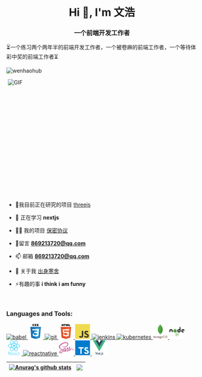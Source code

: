 <h1 align="center">Hi 👋, I'm 文浩</h1>
<h3 align="center">一个前端开发工作者</h3>

  ⏳一个练习两个两年半的前端开发工作者，一个被卷麻的前端工作者，一个等待体彩中奖的前端工作者⏳
  
<p align="left"> <img src="https://komarev.com/ghpvc/?username=wenhaohub&label=Profile%20views&color=0e75b6&style=flat" alt="wenhaohub" /> </p>

  <img align="right" alt="GIF" src="https://github.com/abhisheknaiidu/abhisheknaiidu/blob/master/code.gif?raw=true" width="500" height="320" />

- 🔭我目前正在研究的项目 [threejs](https://www.baidu.com/link?url=AAsUrT4moCiJZGHuieDjjnw8c4nhRBkJ4tWtTMYQ9gPnIMqIWn9q18uKq-eel3x8weBGgvcALGBNl1Q1EXmHmK&wd=&eqid=d8b35f2f00641a990000000365f30678)

- 🌱 正在学习 **nextjs**

- 👨‍💻 我的项目 [保密协议](公司原因无法上传git)

- 💬留言 **869213720@qq.com**

- 📫 邮箱 **869213720@qq.com**

- 📄 关于我 [出身寒舍](出身寒舍)

- ⚡有趣的事 **i think i am funny**

  <br/>
  
<h3 align="left">Languages and Tools:</h3>
<p align="left"> <a href="https://babeljs.io/" target="_blank" rel="noreferrer"> <img src="https://www.vectorlogo.zone/logos/babeljs/babeljs-icon.svg" alt="babel" width="40" height="40"/> </a> <a href="https://www.w3schools.com/css/" target="_blank" rel="noreferrer"> <img src="https://raw.githubusercontent.com/devicons/devicon/master/icons/css3/css3-original-wordmark.svg" alt="css3" width="40" height="40"/> </a> <a href="https://git-scm.com/" target="_blank" rel="noreferrer"> <img src="https://www.vectorlogo.zone/logos/git-scm/git-scm-icon.svg" alt="git" width="40" height="40"/> </a> <a href="https://www.w3.org/html/" target="_blank" rel="noreferrer"> <img src="https://raw.githubusercontent.com/devicons/devicon/master/icons/html5/html5-original-wordmark.svg" alt="html5" width="40" height="40"/> </a> <a href="https://developer.mozilla.org/en-US/docs/Web/JavaScript" target="_blank" rel="noreferrer"> <img src="https://raw.githubusercontent.com/devicons/devicon/master/icons/javascript/javascript-original.svg" alt="javascript" width="40" height="40"/> </a> <a href="https://www.jenkins.io" target="_blank" rel="noreferrer"> <img src="https://www.vectorlogo.zone/logos/jenkins/jenkins-icon.svg" alt="jenkins" width="40" height="40"/> </a> <a href="https://kubernetes.io" target="_blank" rel="noreferrer"> <img src="https://www.vectorlogo.zone/logos/kubernetes/kubernetes-icon.svg" alt="kubernetes" width="40" height="40"/> </a> <a href="https://www.mongodb.com/" target="_blank" rel="noreferrer"> <img src="https://raw.githubusercontent.com/devicons/devicon/master/icons/mongodb/mongodb-original-wordmark.svg" alt="mongodb" width="40" height="40"/> </a> <a href="https://nodejs.org" target="_blank" rel="noreferrer"> <img src="https://raw.githubusercontent.com/devicons/devicon/master/icons/nodejs/nodejs-original-wordmark.svg" alt="nodejs" width="40" height="40"/> </a> <a href="https://reactjs.org/" target="_blank" rel="noreferrer"> <img src="https://raw.githubusercontent.com/devicons/devicon/master/icons/react/react-original-wordmark.svg" alt="react" width="40" height="40"/> </a> <a href="https://reactnative.dev/" target="_blank" rel="noreferrer"> <img src="https://reactnative.dev/img/header_logo.svg" alt="reactnative" width="40" height="40"/> </a> <a href="https://sass-lang.com" target="_blank" rel="noreferrer"> <img src="https://raw.githubusercontent.com/devicons/devicon/master/icons/sass/sass-original.svg" alt="sass" width="40" height="40"/> </a> <a href="https://www.typescriptlang.org/" target="_blank" rel="noreferrer"> <img src="https://raw.githubusercontent.com/devicons/devicon/master/icons/typescript/typescript-original.svg" alt="typescript" width="40" height="40"/> </a> <a href="https://vuejs.org/" target="_blank" rel="noreferrer"> <img src="https://raw.githubusercontent.com/devicons/devicon/master/icons/vuejs/vuejs-original-wordmark.svg" alt="vuejs" width="40" height="40"/> </a> </p>

| <a href="https://github.com/wenhaohub/github-readme-stats"><img align="center" src="https://github-readme-stats.vercel.app/api?username=wenhaohub&show_icons=true&include_all_commits=true&theme=buefy&hide_border=true" alt="Anurag's github stats" /></a> | <a href="https://github.com/wenhaohub/github-readme-stats"><img align="center" src="https://github-readme-stats.vercel.app/api/top-langs/?username=wenhaohub&layout=compact&theme=buefy&hide_border=true" /></a> |
| ------------- | ------------- |

